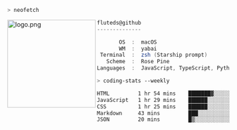 ```zsh
> neofetch
```

<!--img align="left" src="https://github.com/fluteds.png" alt="logo.png" width="200"/>-->
<img align="left" src="https://external-content.duckduckgo.com/iu/?u=https%3A%2F%2F78.media.tumblr.com%2F975fca5f82161b190efdcaa05ffbd4ec%2Ftumblr_p6q6m9TJF01x3p3jmo1_500.png&f=1&nofb=1" alt="logo.png" width="200"/>

```csharp
fluteds@github
--------------

       OS  :  macOS
       WM  :  yabai
 Terminal  :  zsh (Starship prompt)  
   Scheme  :  Rose Pine  
Languages  :  JavaScript, TypeScript, Python, HTML, CSS  

```

```zsh
> coding-stats --weekly
```

<!--START_SECTION:waka-->

```txt
HTML         1 hr 54 mins    ███████▓░░░░░░░░░░░░░░░░░   31.30 %
JavaScript   1 hr 29 mins    ██████░░░░░░░░░░░░░░░░░░░   24.46 %
CSS          1 hr 25 mins    ██████░░░░░░░░░░░░░░░░░░░   23.44 %
Markdown     43 mins         ███░░░░░░░░░░░░░░░░░░░░░░   11.77 %
JSON         20 mins         █▒░░░░░░░░░░░░░░░░░░░░░░░   05.48 %
```

<!--END_SECTION:waka-->
